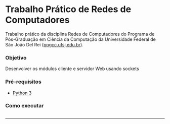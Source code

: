 # Trabalho Prático de Redes de Computadores

Trabalho prático da disciplina Redes de Computadores do Programa de
Pós-Graduação em Ciência da Computação da Universidade Federal de
São João Del Rei ([ppgcc.ufsj.edu.br](http://ppgcc.ufsj.edu.br)).

### Objetivo

Desenvolver os módulos cliente e servidor Web usando sockets


### Pré-requisitos

* [Python 3](https://www.python.org/)


### Como executar

```

```




***
